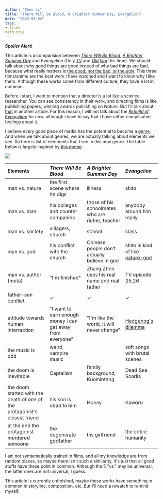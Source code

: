 ```yaml
---
author: "Chen Li"
title: "There Will Be Blood, A Brighter Summer Day, Evangelion"
date: "2023-03-04"
tags: 
- films
math:true
---
```


___Spoiler Alert!___

This article is a comparision between [_There Will Be Blood_](https://www.imdb.com/title/tt0469494/), [_A Brighter Summer Day_](https://www.imdb.com/title/tt0101985/) and _Evangelion_ (Only [_TV_](https://www.imdb.com/title/tt0112159/) and [_Old film_](https://www.imdb.com/title/tt0169858/) this time). We should talk about why good things are good instead of why bad things are bad, because what really matters is [the good, not the bad, or the ugly](https://www.imdb.com/title/tt0060196/). This three films/anime are the best work I have watched and I want to know why I like them. Although these works come from different culture, they have a lot in common.

Before I start, I want to mention that a director is a lot like a science researcher. You can see consistency in their work, and directing films is like publishing papers, winning awards publishing on _Nature_. But I'll talk about [that](https://en.wikipedia.org/wiki/Auteur) in another article. For this reason, I will not talk about the [_Rebuild of  Evangelion_](https://en.wikipedia.org/wiki/Rebuild_of_Evangelion) for now, although I have to say that I have rather complicated feelings about it.

I believe every good piece of media has the potential to become a [genre](https://en.wikipedia.org/wiki/Film_genre). And when we talk about genres, we are actually talking about elements we see. So here is list of elenments that I see in this new genre. The table below is largely inspired by [this meme](https://www.reddit.com/r/evangelionmemes/comments/84gbva/conflict_in_evangelion/):

<img src= "https://external-preview.redd.it/qpK4KKsfBT6-7SW862BdcT4COOuHw41XwPQsExtektA.jpg?auto=webp&v=enabled&s=fe30c0b4bf4ccc09460acc1d2e456530cb90ad9c">

|Elements|_There Will Be Blood_|_A Brighter Summer Day_|_Evangelion_|
|:-|:-|:-|:-|
|man vs. nature|the first scene where he digs|illness|shito|
|man vs. man|his colleges and counter companies|those of his schoolmates who are richer, teacher|anybody around him really|
|man vs. society|villagers, church|school|class|
|man vs. god|his conflict with the church|Chinese people don't actually believe in god|shito is kind of like [nature-god](https://en.wikipedia.org/wiki/List_of_Japanese_deities)|
|man vs. author (meta)|"I'm finished"|Zhang Zhen uses his real name and real father|TV episode 25,26|
|father-son conflict|$\checkmark$|$\checkmark$|$\checkmark$|
|attitude towards human interraction|"I want to earn enough money I can get away from everyone"|"I'm like the world, it will never change"|[Hedgehog's dilemma](https://en.wikipedia.org/wiki/Hedgehog%27s_dilemma)|
|the music is odd|weird, vampire music||soft songs with brutal scenes|
|the doom is inevitable|Captalism|family background, Kuomintang|Dead Sea Scorlls|
|the doom started with the death of one of the protagonist's closest friend|his son is dead to him|Honey|Kaworu|
|at the end the protagonist murdered someone|the degenerate godfather|his girlfriend|the entire humanity|

I am not symtematically trained in films, and all my knowledge are from random places, so maybe there isn't such a similarity, it's just that all good stuffs have these point in common. Although the 5 "vs." may be universal, the latter ones are not universal, I guess.

This article is currently unfinished, maybe these works have something in common in storyline, composition, etc. But I'll need a rewatch to remind myself. 